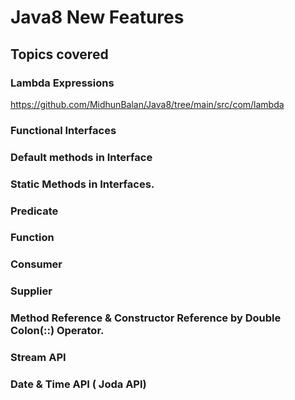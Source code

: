 # Java8 New Features

## Topics covered

### Lambda Expressions

https://github.com/MidhunBalan/Java8/tree/main/src/com/lambda

### Functional Interfaces

### Default methods in Interface

### Static Methods in Interfaces.

### Predicate

### Function

### Consumer

### Supplier

### Method Reference & Constructor Reference by Double Colon(::) Operator.

### Stream API

### Date & Time API ( Joda API)


